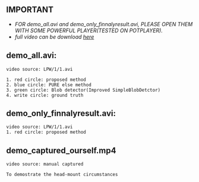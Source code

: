 
## IMPORTANT
- *FOR demo_all.avi and demo_only_finnalyresult.avi, PLEASE OPEN THEM WITH SOME POWERFUL PLAYER(TESTED ON POTPLAYER).*
- *full video can be download [here](https://drive.google.com/open?id=12FImURUR3YUnxVwqdlItUXLlfNT7nSLv)*

## demo_all.avi:
	video source: LPW/1/1.avi

	1. red circle: proposed method
	2. blue circle: PURE else method
	3. green circle: Blob detector(Improved SimpleBlobDetctor)
	4. write circle: ground truth
## demo_only_finnalyresult.avi:

	video source: LPW/1/1.avi
	1. red circle: proposed method
## demo_captured_ourself.mp4

	video source: manual captured

	To demostrate the head-mount circumstances
	
